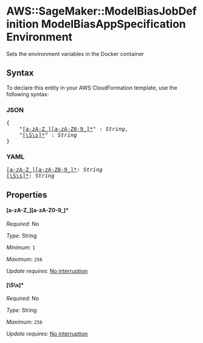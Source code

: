# AWS::SageMaker::ModelBiasJobDefinition ModelBiasAppSpecification Environment

Sets the environment variables in the Docker container

## Syntax

To declare this entity in your AWS CloudFormation template, use the following syntax:

### JSON

<pre>
{
    "<a href="#[a-za-z_][a-za-z0-9_]*" title="[a-zA-Z_][a-zA-Z0-9_]*">[a-zA-Z_][a-zA-Z0-9_]*</a>" : <i>String</i>,
    "<a href="#[\s\s]*" title="[\S\s]*">[\S\s]*</a>" : <i>String</i>
}
</pre>

### YAML

<pre>
<a href="#[a-za-z_][a-za-z0-9_]*" title="[a-zA-Z_][a-zA-Z0-9_]*">[a-zA-Z_][a-zA-Z0-9_]*</a>: <i>String</i>
<a href="#[\s\s]*" title="[\S\s]*">[\S\s]*</a>: <i>String</i>
</pre>

## Properties

#### \[a-zA-Z_][a-zA-Z0-9_]*

_Required_: No

_Type_: String

_Minimum_: <code>1</code>

_Maximum_: <code>256</code>

_Update requires_: [No interruption](https://docs.aws.amazon.com/AWSCloudFormation/latest/UserGuide/using-cfn-updating-stacks-update-behaviors.html#update-no-interrupt)

#### \[\S\s]*

_Required_: No

_Type_: String

_Maximum_: <code>256</code>

_Update requires_: [No interruption](https://docs.aws.amazon.com/AWSCloudFormation/latest/UserGuide/using-cfn-updating-stacks-update-behaviors.html#update-no-interrupt)

